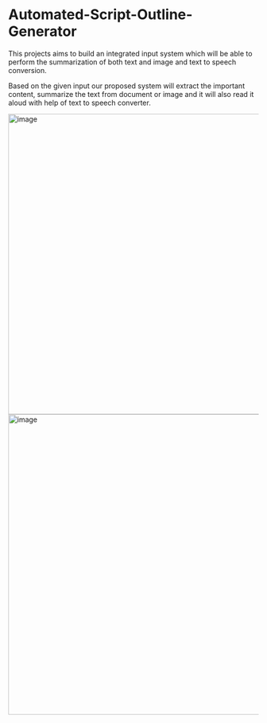 # Automated-Script-Outline-Generator
This projects aims to build an integrated input system which will be able to perform the summarization of both text and image and text to speech conversion.

Based on the given input our proposed system will extract the important content, summarize the text from document or image and it will also read it aloud with help of text to speech converter.

<img width="605" alt="image" src="https://github.com/Urvi2808/Automated-Script-Outline-Generator/assets/68182229/d641f91a-e59a-4cd0-a0f7-616274c5583e">

<img width="605" alt="image" src="https://github.com/Urvi2808/Automated-Script-Outline-Generator/assets/68182229/58faa9de-5dff-4100-a980-337cc1975522">
